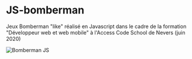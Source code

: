 # JS-bomberman
Jeux Bomberman "like" réalisé en Javascript dans le cadre de la formation "Développeur web et web mobile" à l'Access Code School de Nevers (juin 2020)

![Bomberman JS](https://portfolio.olivierprieur.fr/img/projets/projet5-bomberman.jpg)
